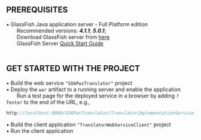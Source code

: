 ## PREREQUISITES
:black_small_square: GlassFish Java application server - Full Platform edition  
&emsp;&emsp;Recommended versions: ***4.1.1***; ***5.0.1***;  
&emsp;&emsp;Download GlassFish server from [ here](https://javaee.github.io/glassfish/download)  
&emsp;&emsp;GlassFish Server [Quick Start Guide](https://javaee.github.io/glassfish/doc/4.0/quick-start-guide.pdf)  
<br>

## GET STARTED WITH THE PROJECT  
:black_small_square: Build the web service `"SOAPwsTranslator"` project  
:black_small_square: Deploy the `war` artifact to a running server and enable the application  
&emsp;&emsp;Run a test page for the deployed service in a browser by adding `?Tester` to the end of the URL, e.g.,
```Java
http://localhost:8080/SOAPwsTranslator/TranslatorImplementationService?Tester
```  
:black_small_square: Build the client application `"TranslatorWebServiceClient"` project  
:black_small_square: Run the client application
<br>
